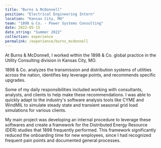 ```yaml
---
title: "Burns & McDonnell"
position: "Electrical Engineering Intern"
location: "Kansas City, MO"
team: "1898 & Co. - Power Systems Consulting"
date: 2022-05-15
date_string: "Summer 2022"
collection: experience
permalink: /experience/burns_mcdonnell
---
```


At Burns & McDonnell, I worked within the 1898 & Co. global practice in the Utility Consulting division in Kansas City, MO.

1898 & Co. analyzes the transmission and distribution systems of utilities across the nation, identifies key leverage points, and recommends specific upgrades.

Some of my daily responsibilities included working with consultants, analysts, and clients to help make these recommendations. I was able to quickly adapt to the industry's software analysis tools like CYME and WindMIL to simulate steady state and transient seasonal grid load simulations for various clients.

My main project was developing an internal procedure to leverage these softwares and create a framework for the Distributed Energy Resource (DER) studies that 1898 frequently performed. This framework significantly reduced the onboarding time for new employees, since I had recognized frequent pain points and documented general processes.